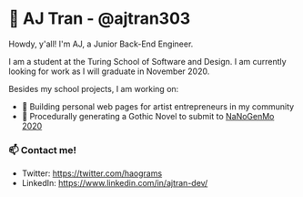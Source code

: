 # 🔮 AJ Tran - @ajtran303

Howdy, y'all! I'm AJ, a Junior Back-End Engineer. 

I am a student at the Turing School of Software and Design. 
I am currently looking for work as I will graduate in November 2020.

Besides my school projects, I am working on:
- :art: Building personal web pages for artist entrepreneurs in my community
- :bat: Procedurally generating a Gothic Novel to submit to [NaNoGenMo 2020](https://nanogenmo.github.io/)

### 📫 Contact me!
- Twitter: https://twitter.com/haograms
- LinkedIn: https://www.linkedin.com/in/ajtran-dev/
